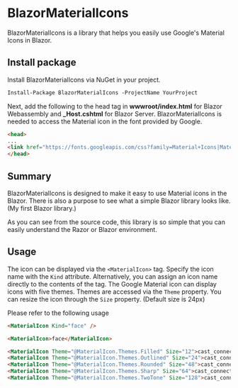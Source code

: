 # BlazorMaterialIcons

BlazorMaterialIcons is a library that helps you easily use Google's Material Icons in Blazor.


## Install package

Install BlazorMaterialIcons via NuGet in your project.

```ps
Install-Package BlazorMaterialIcons -ProjectName YourProject
```

Next, add the following to the head tag in **wwwroot/index.html** for Blazor Webassembly and **_Host.cshtml** for Blazor Server.
BlazorMaterialIcons is needed to access the Material icon in the font provided by Google.

```html
<head>
...
<link href="https://fonts.googleapis.com/css?family=Material+Icons|Material+Icons+Outlined|Material+Icons+Sharp|Material+Icons+Round|Material+Icons+Two+Tone" rel="stylesheet">
</head>
```


## Summary

BlazorMaterialIcons is designed to make it easy to use Material icons in the Blazor. There is also a purpose to see what a simple Blazor library looks like. (My first Blazor library.)

As you can see from the source code, this library is so simple that you can easily understand the Razor or Blazor environment.

## Usage

The icon can be displayed via the `<MaterialIcon>` tag.
Specify the icon name with the `Kind` attribute. Alternatively, you can assign an icon name directly to the contents of the tag.
The Google Material icon can display icons with five themes. Themes are accessed via the `Theme` property.
You can resize the icon through the `Size` property. (Default size is 24px)

Please refer to the following usage

```html
<MaterialIcon Kind="face" />

<MaterialIcon>face</MaterialIcon>

<MaterialIcon Theme="@MaterialIcon.Themes.Filled" Size="12">cast_connected</MaterialIcon>
<MaterialIcon Theme="@MaterialIcon.Themes.Outlined" Size="24">cast_connected</MaterialIcon>
<MaterialIcon Theme="@MaterialIcon.Themes.Rounded" Size="48">cast_connected</MaterialIcon>
<MaterialIcon Theme="@MaterialIcon.Themes.Sharp" Size="64">cast_connected</MaterialIcon>
<MaterialIcon Theme="@MaterialIcon.Themes.TwoTone" Size="128">cast_connected</MaterialIcon>
```
